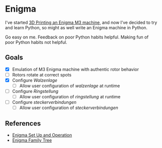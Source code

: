 # Enigma

I've started [3D Printing an Enigma M3 machine](http://www.marius.org/tag/enigma), and now I've decided to try and learn Python, so might as well write an Enigma machine in Python.

Go easy on me. Feedback on poor Python habits helpful. Making fun of poor Python habits not helpful.

## Goals

- [x] Emulation of M3 Enigma machine with authentic rotor behavior
- [ ] Rotors rotate at correct spots
- [x] Configure *Walzenlage*
  - [ ] Allow user configuration of *walzenlage* at runtime
- [ ] Configure *Ringstellung*
  - [ ] Allow user configuration of *ringstellung* at runtime
- [ ] Configure *steckerverbindungen*
  - [ ] Allow user configuration of *steckerverbindungen*

## References

- [Enigma Set Up and Operation](http://www.ellsbury.com/enigma3.htm)
- [Enigma Family Tree](http://www.cryptomuseum.com/crypto/enigma/tree.htm)